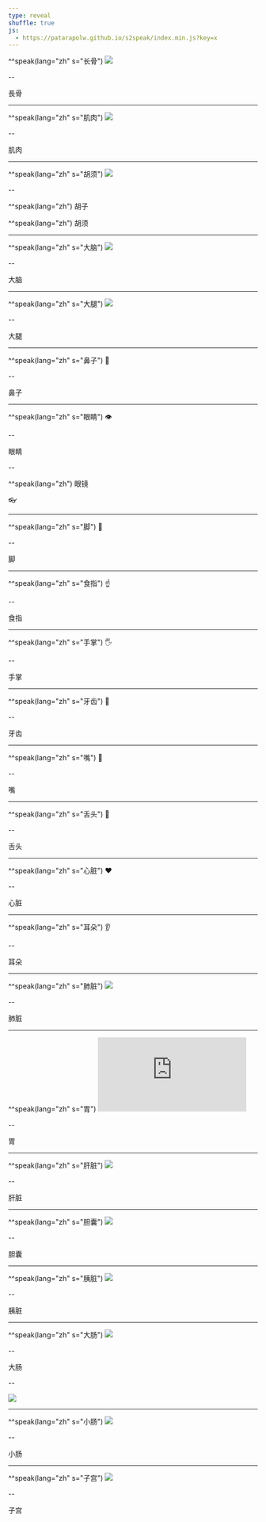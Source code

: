 ```yaml
---
type: reveal
shuffle: true
js:
  - https://patarapolw.github.io/s2speak/index.min.js?key=x
---
```


^^speak(lang="zh" s="长骨") ![](https://upload.wikimedia.org/wikipedia/commons/2/27/603_Anatomy_of_Long_Bone_zh.jpg)

--

長骨

---

^^speak(lang="zh" s="肌肉") ![](http://www.tswongsir-runners.guide/articles/images/muscular_system.jpg)

--

肌肉

---

^^speak(lang="zh" s="胡须") ![](http://pic.616pic.com/ys_bnew_img/00/08/27/XTgEsnGle8.jpg)

--

^^speak(lang="zh") 胡子

^^speak(lang="zh") 胡须

---

^^speak(lang="zh" s="大脑") ![](https://previews.123rf.com/images/coolvectorstock/coolvectorstock1811/coolvectorstock181107405/111339101-brain-inside-human-head-icon-brain-inside-human-head-symbol-design-from-human-body-parts-collection-.jpg)

--

大脑

---

^^speak(lang="zh" s="大腿") ![](https://pic1.zhimg.com/ec5d25d6aadb0c6fff8411792fdfbe5c_1200x500.jpg)

--

大腿

---

^^speak(lang="zh" s="鼻子") 👃

--

鼻子

---

^^speak(lang="zh" s="眼睛") 👁

--

眼睛

--

^^speak(lang="zh") 眼镜

👓

---

^^speak(lang="zh" s="脚") 🦶

--

脚

---

^^speak(lang="zh" s="食指") ☝️

--

食指

---

^^speak(lang="zh" s="手掌") 🖐️

--

手掌

---

^^speak(lang="zh" s="牙齿") 🦷

--

牙齿

---

^^speak(lang="zh" s="嘴") 👄

--

嘴

---

^^speak(lang="zh" s="舌头") 👅

--

舌头

---

^^speak(lang="zh" s="心脏") ❤️

--

心脏

---

^^speak(lang="zh" s="耳朵") 👂

--

耳朵

---

^^speak(lang="zh" s="肺脏") ![](https://pic3.zhimg.com/v2-3da8467bca97a14bc9cd8eace35fe8ee_b.jpg)

--

肺脏

---

^^speak(lang="zh" s="胃") ![](https://pgw.udn.com.tw/gw/photo.php?u=https://uc.udn.com.tw/photo/2018/04/01/1/4618139.png&x=0&y=0&sw=0&sh=0&sl=W&fw=1050)

--

胃

---

^^speak(lang="zh" s="肝脏") ![](http://pic2.zhimg.com/20a454035139f7668d94233defd610d1.jpg)

--

肝脏

---

^^speak(lang="zh" s="胆囊") ![](https://encrypted-tbn0.gstatic.com/images?q=tbn:ANd9GcT0rx9S5RcZcqnu2H_m4QfnHLhCBfP3KPP4BB19LIJ-l9KtfVDr)

--

胆囊

---

^^speak(lang="zh" s="胰脏") ![](https://pbs.twimg.com/media/D12MVnIUkAEbccE.png)

--

胰脏

---

^^speak(lang="zh" s="大肠") ![](https://pic4.zhimg.com/v2-f24e54e8099f4e6288ce8074f64183af_b.jpg)

--

大肠

--

![](https://ali.xinshipu.cn/20110625/original/1308977379903.jpg@300w_225h_90q_1e_1c.jpg)

---

^^speak(lang="zh" s="小肠") ![](https://thumbs.dreamstime.com/z/%E5%9C%A8%E7%99%BD%E8%89%B2%E8%83%8C%E6%99%AF%E9%9A%94-%E7%9A%84%E7%8E%B0%E5%AE%9E%E4%BA%BA%E7%9A%84%E5%B0%8F%E8%82%A0-97596337.jpg)

--

小肠

---

^^speak(lang="zh" s="子宫") ![](http://himg2.huanqiu.com/attachment2010/2017/0912/17/09/20170912050910547.png)

--

子宫
